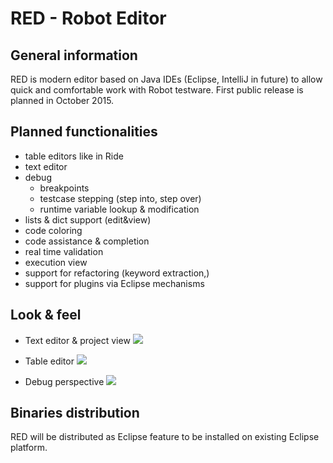 # RED - Robot Editor
## General information 

RED is modern editor based on Java IDEs (Eclipse, IntelliJ in future) to allow quick and comfortable work with Robot testware. First public release is planned in October 2015.

## Planned functionalities 
* table editors like in Ride
* text editor
* debug
	* breakpoints
	* testcase stepping (step into, step over)
	* runtime variable lookup & modification
* lists & dict support (edit&view)
* code coloring
* code assistance & completion
* real time validation
* execution view
* support for refactoring (keyword extraction,)
* support for plugins via Eclipse mechanisms

## Look & feel
* Text editor & project view
![](https://github.com/nokia/RED/blob/master/doc/img/red_overview_source_1.png)

* Table editor
![](https://github.com/nokia/RED/blob/master/doc/img/red_testcases_table.png)

* Debug perspective
![](https://github.com/nokia/RED/blob/master/doc/img/red_overview_debug.png)


## Binaries distribution
RED will be distributed as Eclipse feature to be installed on existing Eclipse platform. 

